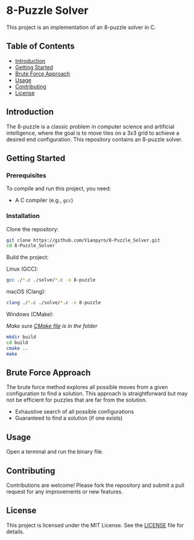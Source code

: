 # 8-Puzzle Solver

This project is an implementation of an 8-puzzle solver in C.

## Table of Contents

- [Introduction](#introduction)
- [Getting Started](#getting-started)
- [Brute Force Approach](#brute-force-approach)
- [Usage](#usage)
- [Contributing](#contributing)
- [License](#license)

## Introduction

The 8-puzzle is a classic problem in computer science and artificial intelligence, where the goal is to move tiles on a 3x3 grid to achieve a desired end configuration. This repository contains an 8-puzzle solver.

## Getting Started

### Prerequisites

To compile and run this project, you need:

- A C compiler (e.g., `gcc`)

### Installation

Clone the repository:

```bash
git clone https://github.com/Vianpyro/8-Puzzle_Solver.git
cd 8-Puzzle_Solver
```

Build the project:

Linux (GCC):

```bash
gcc ./*.c ./solve/*.c -o 8-puzzle
```

macOS (Clang):

```bash
clang ./*.c ./solve/*.c -o 8-puzzle
```

Windows (CMake):

_Make sure [CMake file](CMakeLists.txt) is in the folder_

```bash
mkdir build
cd build
cmake ..
make
```

## Brute Force Approach

The brute force method explores all possible moves from a given configuration to find a solution. This approach is straightforward but may not be efficient for puzzles that are far from the solution.

- Exhaustive search of all possible configurations
- Guaranteed to find a solution (if one exists)

## Usage

Open a terminal and run the binary file.

## Contributing

Contributions are welcome! Please fork the repository and submit a pull request for any improvements or new features.

## License

This project is licensed under the MIT License. See the [LICENSE](LICENSE) file for details.
